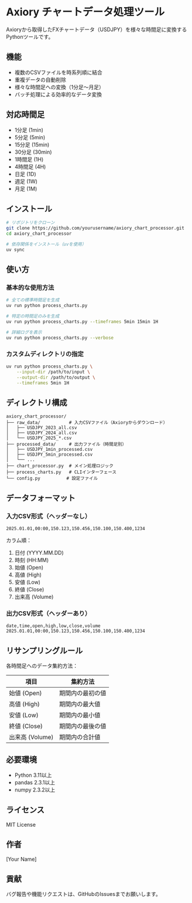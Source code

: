 # Axiory チャートデータ処理ツール

Axioryから取得したFXチャートデータ（USDJPY）を様々な時間足に変換するPythonツールです。

## 機能

- 複数のCSVファイルを時系列順に結合
- 重複データの自動削除
- 様々な時間足への変換（1分足〜月足）
- バッチ処理による効率的なデータ変換

## 対応時間足

- 1分足 (1min)
- 5分足 (5min)
- 15分足 (15min)
- 30分足 (30min)
- 1時間足 (1H)
- 4時間足 (4H)
- 日足 (1D)
- 週足 (1W)
- 月足 (1M)

## インストール

```bash
# リポジトリをクローン
git clone https://github.com/yourusername/axiory_chart_processor.git
cd axiory_chart_processor

# 依存関係をインストール（uvを使用）
uv sync
```

## 使い方

### 基本的な使用方法

```bash
# 全ての標準時間足を生成
uv run python process_charts.py

# 特定の時間足のみを生成
uv run python process_charts.py --timeframes 5min 15min 1H

# 詳細ログを表示
uv run python process_charts.py --verbose
```

### カスタムディレクトリの指定

```bash
uv run python process_charts.py \
    --input-dir /path/to/input \
    --output-dir /path/to/output \
    --timeframes 5min 1H
```

## ディレクトリ構成

```
axiory_chart_processor/
├── raw_data/           # 入力CSVファイル（Axioryからダウンロード）
│   ├── USDJPY_2023_all.csv
│   ├── USDJPY_2024_all.csv
│   └── USDJPY_2025_*.csv
├── processed_data/     # 出力ファイル（時間足別）
│   ├── USDJPY_1min_processed.csv
│   ├── USDJPY_5min_processed.csv
│   └── ...
├── chart_processor.py  # メイン処理ロジック
├── process_charts.py   # CLIインターフェース
└── config.py          # 設定ファイル
```

## データフォーマット

### 入力CSV形式（ヘッダーなし）
```
2025.01.01,00:00,150.123,150.456,150.100,150.400,1234
```

カラム順：
1. 日付 (YYYY.MM.DD)
2. 時刻 (HH:MM)
3. 始値 (Open)
4. 高値 (High)
5. 安値 (Low)
6. 終値 (Close)
7. 出来高 (Volume)

### 出力CSV形式（ヘッダーあり）
```csv
date,time,open,high,low,close,volume
2025.01.01,00:00,150.123,150.456,150.100,150.400,1234
```

## リサンプリングルール

各時間足へのデータ集約方法：

| 項目 | 集約方法 |
|------|----------|
| 始値 (Open) | 期間内の最初の値 |
| 高値 (High) | 期間内の最大値 |
| 安値 (Low) | 期間内の最小値 |
| 終値 (Close) | 期間内の最後の値 |
| 出来高 (Volume) | 期間内の合計値 |

## 必要環境

- Python 3.11以上
- pandas 2.3.1以上
- numpy 2.3.2以上

## ライセンス

MIT License

## 作者

[Your Name]

## 貢献

バグ報告や機能リクエストは、GitHubのIssuesまでお願いします。